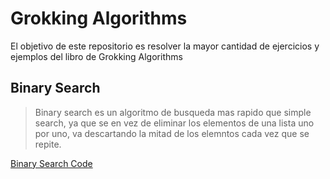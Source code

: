 # Grokking Algorithms

El objetivo de este repositorio es resolver la mayor
cantidad de ejercicios y ejemplos del libro de Grokking Algorithms

## Binary Search

> Binary search es un algoritmo de busqueda mas rapido que simple search, ya que se en vez de eliminar los elementos de una lista uno por uno, va descartando la mitad de los elemntos cada vez que se repite.

[Binary Search Code](grokking_algorithms/binary_search.py)